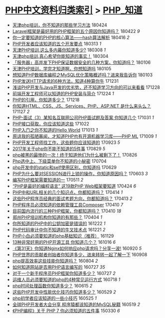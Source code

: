 [PHP中文资料归类索引](../README.md) > [PHP_知道](PHP_知道.md)
====
- [天津php培训，你不知道的那些学习方法](http://jkwz.applinzi.com/ittc/7095538028380685323.html#%E5%A4%A9%E6%B4%A5php%E5%9F%B9%E8%AE%AD%EF%BC%8C%E4%BD%A0%E4%B8%8D%E7%9F%A5%E9%81%93%E7%9A%84%E9%82%A3%E4%BA%9B%E5%AD%A6%E4%B9%A0%E6%96%B9%E6%B3%95) 180424  
- [Laravel框架是最好用的PHP框架的五个原因你知道吗？](http://jkwz.applinzi.com/ittc/7094756251047298054.html#Laravel%E6%A1%86%E6%9E%B6%E6%98%AF%E6%9C%80%E5%A5%BD%E7%94%A8%E7%9A%84PHP%E6%A1%86%E6%9E%B6%E7%9A%84%E4%BA%94%E4%B8%AA%E5%8E%9F%E5%9B%A0%E4%BD%A0%E7%9F%A5%E9%81%93%E5%90%97%EF%BC%9F) 180422 *9* 
- [你一定要知道的PHP的核心算法——hash算法解析](http://jkwz.applinzi.com/ittc/7092607048355415056.html#%E4%BD%A0%E4%B8%80%E5%AE%9A%E8%A6%81%E7%9F%A5%E9%81%93%E7%9A%84PHP%E7%9A%84%E6%A0%B8%E5%BF%83%E7%AE%97%E6%B3%95%E2%80%94%E2%80%94hash%E7%AE%97%E6%B3%95%E8%A7%A3%E6%9E%90) 180416 *2* 
- [PHP开发者应该知道的五个开发要点](http://jkwz.applinzi.com/ittc/7079818118157583367.html#PHP%E5%BC%80%E5%8F%91%E8%80%85%E5%BA%94%E8%AF%A5%E7%9F%A5%E9%81%93%E7%9A%84%E4%BA%94%E4%B8%AA%E5%BC%80%E5%8F%91%E8%A6%81%E7%82%B9) 180313 *1* 
- [天津PHP培训,这么多内幕你知道多少?](http://jkwz.applinzi.com/ittc/7078058278439617542.html#%E5%A4%A9%E6%B4%A5PHP%E5%9F%B9%E8%AE%AD%2C%E8%BF%99%E4%B9%88%E5%A4%9A%E5%86%85%E5%B9%95%E4%BD%A0%E7%9F%A5%E9%81%93%E5%A4%9A%E5%B0%91%3F) 180308 *1* 
- [天津php培训,真心希望你能知道的事实！](http://jkwz.applinzi.com/ittc/7076688257402536966.html#%E5%A4%A9%E6%B4%A5php%E5%9F%B9%E8%AE%AD%2C%E7%9C%9F%E5%BF%83%E5%B8%8C%E6%9C%9B%E4%BD%A0%E8%83%BD%E7%9F%A5%E9%81%93%E7%9A%84%E4%BA%8B%E5%AE%9E%EF%BC%81) 180304  
- [「服务器」高并发下PHP保证数据安全的几种方案，你知道吗？](http://jkwz.applinzi.com/ittc/7055491684324869131.html#%E3%80%8C%E6%9C%8D%E5%8A%A1%E5%99%A8%E3%80%8D%E9%AB%98%E5%B9%B6%E5%8F%91%E4%B8%8BPHP%E4%BF%9D%E8%AF%81%E6%95%B0%E6%8D%AE%E5%AE%89%E5%85%A8%E7%9A%84%E5%87%A0%E7%A7%8D%E6%96%B9%E6%A1%88%EF%BC%8C%E4%BD%A0%E7%9F%A5%E9%81%93%E5%90%97%EF%BC%9F) 180106  
- [天津PHP培训，学完才知道啊，你想知道吗](http://jkwz.applinzi.com/ittc/7055079963504411659.html#%E5%A4%A9%E6%B4%A5PHP%E5%9F%B9%E8%AE%AD%EF%BC%8C%E5%AD%A6%E5%AE%8C%E6%89%8D%E7%9F%A5%E9%81%93%E5%95%8A%EF%BC%8C%E4%BD%A0%E6%83%B3%E7%9F%A5%E9%81%93%E5%90%97) 180105  
- [想知道PHP数据库编程之MySQL优化策略概述吗？进来我告诉你](http://jkwz.applinzi.com/ittc/7054401696854180875.html#%E6%83%B3%E7%9F%A5%E9%81%93PHP%E6%95%B0%E6%8D%AE%E5%BA%93%E7%BC%96%E7%A8%8B%E4%B9%8BMySQL%E4%BC%98%E5%8C%96%E7%AD%96%E7%95%A5%E6%A6%82%E8%BF%B0%E5%90%97%EF%BC%9F%E8%BF%9B%E6%9D%A5%E6%88%91%E5%91%8A%E8%AF%89%E4%BD%A0) 180103  
- [PHP发送HTTP请求的6种方法，知道4种算你牛](http://jkwz.applinzi.com/ittc/7053184317142860806.html#PHP%E5%8F%91%E9%80%81HTTP%E8%AF%B7%E6%B1%82%E7%9A%846%E7%A7%8D%E6%96%B9%E6%B3%95%EF%BC%8C%E7%9F%A5%E9%81%934%E7%A7%8D%E7%AE%97%E4%BD%A0%E7%89%9B) 171231  
- [浅谈PHP开发与Java开发的优劣势，还不知道学习方向的可以来看看](http://jkwz.applinzi.com/ittc/7052157074237047825.html#%E6%B5%85%E8%B0%88PHP%E5%BC%80%E5%8F%91%E4%B8%8EJava%E5%BC%80%E5%8F%91%E7%9A%84%E4%BC%98%E5%8A%A3%E5%8A%BF%EF%BC%8C%E8%BF%98%E4%B8%8D%E7%9F%A5%E9%81%93%E5%AD%A6%E4%B9%A0%E6%96%B9%E5%90%91%E7%9A%84%E5%8F%AF%E4%BB%A5%E6%9D%A5%E7%9C%8B%E7%9C%8B) 171228  
- [前端开发工程师可以知道的PHP安装与简介](http://jkwz.applinzi.com/ittc/7049943826444059664.html#%E5%89%8D%E7%AB%AF%E5%BC%80%E5%8F%91%E5%B7%A5%E7%A8%8B%E5%B8%88%E5%8F%AF%E4%BB%A5%E7%9F%A5%E9%81%93%E7%9A%84PHP%E5%AE%89%E8%A3%85%E4%B8%8E%E7%AE%80%E4%BB%8B) 171224 *1* 
- [PHP的引用，你知道多少？](http://jkwz.applinzi.com/ittc/7048337091539239952.html#PHP%E7%9A%84%E5%BC%95%E7%94%A8%EF%BC%8C%E4%BD%A0%E7%9F%A5%E9%81%93%E5%A4%9A%E5%B0%91%EF%BC%9F) 171218  
- [你知道HTML、CSS、JS、Services、PHP、ASP.NET 是什么来头么？](http://jkwz.applinzi.com/ittc/7040664426498229265.html#%E4%BD%A0%E7%9F%A5%E9%81%93HTML%E3%80%81CSS%E3%80%81JS%E3%80%81Services%E3%80%81PHP%E3%80%81ASP.NET+%E6%98%AF%E4%BB%80%E4%B9%88%E6%9D%A5%E5%A4%B4%E4%B9%88%EF%BC%9F) 171127 *2* 
- [PHP-面试（3）某知名互联网公司PHP面试题及答案 你知道几个](http://jkwz.applinzi.com/ittc/7030592624833070096.html#PHP-%E9%9D%A2%E8%AF%95%EF%BC%883%EF%BC%89%E6%9F%90%E7%9F%A5%E5%90%8D%E4%BA%92%E8%81%94%E7%BD%91%E5%85%AC%E5%8F%B8PHP%E9%9D%A2%E8%AF%95%E9%A2%98%E5%8F%8A%E7%AD%94%E6%A1%88+%E4%BD%A0%E7%9F%A5%E9%81%93%E5%87%A0%E4%B8%AA) 171031 *1* 
- [PHP接口获取，你应该知道这些](http://jkwz.applinzi.com/ittc/7027377290261038097.html#PHP%E6%8E%A5%E5%8F%A3%E8%8E%B7%E5%8F%96%EF%BC%8C%E4%BD%A0%E5%BA%94%E8%AF%A5%E7%9F%A5%E9%81%93%E8%BF%99%E4%BA%9B) 171022  
- [PHP入门之你不知道的Hello World](http://jkwz.applinzi.com/ittc/7023588550367511569.html#PHP%E5%85%A5%E9%97%A8%E4%B9%8B%E4%BD%A0%E4%B8%8D%E7%9F%A5%E9%81%93%E7%9A%84Hello+World) 171013 *1* 
- [原谅我的孤陋寡闻，才知道PHP也有开源机器学习库——PHP ML](http://jkwz.applinzi.com/ittc/7022408326405686289.html#%E5%8E%9F%E8%B0%85%E6%88%91%E7%9A%84%E5%AD%A4%E9%99%8B%E5%AF%A1%E9%97%BB%EF%BC%8C%E6%89%8D%E7%9F%A5%E9%81%93PHP%E4%B9%9F%E6%9C%89%E5%BC%80%E6%BA%90%E6%9C%BA%E5%99%A8%E5%AD%A6%E4%B9%A0%E5%BA%93%E2%80%94%E2%80%94PHP+ML) 171009 *1* 
- [PHP开发工程师找工作，这些题你应该知道的](http://jkwz.applinzi.com/ittc/7016568192359728144.html#PHP%E5%BC%80%E5%8F%91%E5%B7%A5%E7%A8%8B%E5%B8%88%E6%89%BE%E5%B7%A5%E4%BD%9C%EF%BC%8C%E8%BF%99%E4%BA%9B%E9%A2%98%E4%BD%A0%E5%BA%94%E8%AF%A5%E7%9F%A5%E9%81%93%E7%9A%84) 170923 *5* 
- [2017年关于php你不能不知道的5件事](http://jkwz.applinzi.com/ittc/7007373639765459985.html#2017%E5%B9%B4%E5%85%B3%E4%BA%8Ephp%E4%BD%A0%E4%B8%8D%E8%83%BD%E4%B8%8D%E7%9F%A5%E9%81%93%E7%9A%845%E4%BB%B6%E4%BA%8B) 170829 *5* 
- [php被黑的最惨的一次！终于知道他们为什么被剩下了！](http://jkwz.applinzi.com/ittc/7006245695336743953.html#php%E8%A2%AB%E9%BB%91%E7%9A%84%E6%9C%80%E6%83%A8%E7%9A%84%E4%B8%80%E6%AC%A1%EF%BC%81%E7%BB%88%E4%BA%8E%E7%9F%A5%E9%81%93%E4%BB%96%E4%BB%AC%E4%B8%BA%E4%BB%80%E4%B9%88%E8%A2%AB%E5%89%A9%E4%B8%8B%E4%BA%86%EF%BC%81) 170826  
- [Php选中上、下级菜单你不知道的小秘密](http://jkwz.applinzi.com/ittc/6986457473878590468.html#Php%E9%80%89%E4%B8%AD%E4%B8%8A%E3%80%81%E4%B8%8B%E7%BA%A7%E8%8F%9C%E5%8D%95%E4%BD%A0%E4%B8%8D%E7%9F%A5%E9%81%93%E7%9A%84%E5%B0%8F%E7%A7%98%E5%AF%86) 170704  
- [php开发中的static和self使用区别，你知道吗](http://jkwz.applinzi.com/ittc/6984530537329722372.html#php%E5%BC%80%E5%8F%91%E4%B8%AD%E7%9A%84static%E5%92%8Cself%E4%BD%BF%E7%94%A8%E5%8C%BA%E5%88%AB%EF%BC%8C%E4%BD%A0%E7%9F%A5%E9%81%93%E5%90%97) 170629  
- [PHP为什么要对SESSION进行上锁的操作，你知道原因吗？](http://jkwz.applinzi.com/ittc/6974879915781391364.html#PHP%E4%B8%BA%E4%BB%80%E4%B9%88%E8%A6%81%E5%AF%B9SESSION%E8%BF%9B%E8%A1%8C%E4%B8%8A%E9%94%81%E7%9A%84%E6%93%8D%E4%BD%9C%EF%BC%8C%E4%BD%A0%E7%9F%A5%E9%81%93%E5%8E%9F%E5%9B%A0%E5%90%97%EF%BC%9F) 170603 *3* 
- [编写PHP框架需要知道的一](http://jkwz.applinzi.com/ittc/6966406905952994309.html#%E7%BC%96%E5%86%99PHP%E6%A1%86%E6%9E%B6%E9%9C%80%E8%A6%81%E7%9F%A5%E9%81%93%E7%9A%84%E4%B8%80) 170511 *2* 
- [“PHP是最好的编程语言” 这19款PHP Web框架要知道](http://jkwz.applinzi.com/ittc/6960158125398164484.html#%E2%80%9CPHP%E6%98%AF%E6%9C%80%E5%A5%BD%E7%9A%84%E7%BC%96%E7%A8%8B%E8%AF%AD%E8%A8%80%E2%80%9D+%E8%BF%9919%E6%AC%BEPHP+Web%E6%A1%86%E6%9E%B6%E8%A6%81%E7%9F%A5%E9%81%93) 170424 *6* 
- [PHP中和URL相关的几个知识点，你都知道吗？](http://jkwz.applinzi.com/ittc/6956477473708573701.html#PHP%E4%B8%AD%E5%92%8CURL%E7%9B%B8%E5%85%B3%E7%9A%84%E5%87%A0%E4%B8%AA%E7%9F%A5%E8%AF%86%E7%82%B9%EF%BC%8C%E4%BD%A0%E9%83%BD%E7%9F%A5%E9%81%93%E5%90%97%EF%BC%9F) 170414 *1* 
- [这些PHP程序员经典的面试考题方向，你都知道吗？](http://jkwz.applinzi.com/ittc/6956014903302292484.html#%E8%BF%99%E4%BA%9BPHP%E7%A8%8B%E5%BA%8F%E5%91%98%E7%BB%8F%E5%85%B8%E7%9A%84%E9%9D%A2%E8%AF%95%E8%80%83%E9%A2%98%E6%96%B9%E5%90%91%EF%BC%8C%E4%BD%A0%E9%83%BD%E7%9F%A5%E9%81%93%E5%90%97%EF%BC%9F) 170413 *2* 
- [PHP程序员必须知道的依赖管理工具Composer](http://jkwz.applinzi.com/ittc/6955029646998504452.html#PHP%E7%A8%8B%E5%BA%8F%E5%91%98%E5%BF%85%E9%A1%BB%E7%9F%A5%E9%81%93%E7%9A%84%E4%BE%9D%E8%B5%96%E7%AE%A1%E7%90%86%E5%B7%A5%E5%85%B7Composer) 170410 *7* 
- [目前国内流行的三种PHP框架，你都知道吗？](http://jkwz.applinzi.com/ittc/6954974403149431812.html#%E7%9B%AE%E5%89%8D%E5%9B%BD%E5%86%85%E6%B5%81%E8%A1%8C%E7%9A%84%E4%B8%89%E7%A7%8DPHP%E6%A1%86%E6%9E%B6%EF%BC%8C%E4%BD%A0%E9%83%BD%E7%9F%A5%E9%81%93%E5%90%97%EF%BC%9F) 170410 *18* 
- [郑州PHP培训机构你知道的有那些？](http://jkwz.applinzi.com/ittc/6952778800197796869.html#%E9%83%91%E5%B7%9EPHP%E5%9F%B9%E8%AE%AD%E6%9C%BA%E6%9E%84%E4%BD%A0%E7%9F%A5%E9%81%93%E7%9A%84%E6%9C%89%E9%82%A3%E4%BA%9B%EF%BC%9F) 170404 *1* 
- [你所知道的PHP中的公钥加密是错误的](http://jkwz.applinzi.com/ittc/6914501460481278980.html#%E4%BD%A0%E6%89%80%E7%9F%A5%E9%81%93%E7%9A%84PHP%E4%B8%AD%E7%9A%84%E5%85%AC%E9%92%A5%E5%8A%A0%E5%AF%86%E6%98%AF%E9%94%99%E8%AF%AF%E7%9A%84) 161222 *1* 
- [PHP代码审计中你不知道的牛叉技术点](http://jkwz.applinzi.com/ittc/6914098720248693764.html#PHP%E4%BB%A3%E7%A0%81%E5%AE%A1%E8%AE%A1%E4%B8%AD%E4%BD%A0%E4%B8%8D%E7%9F%A5%E9%81%93%E7%9A%84%E7%89%9B%E5%8F%89%E6%8A%80%E6%9C%AF%E7%82%B9) 161221 *2* 
- [PHP小白必须要知道的php基础知识（推荐）](http://jkwz.applinzi.com/ittc/6905939414596715524.html#PHP%E5%B0%8F%E7%99%BD%E5%BF%85%E9%A1%BB%E8%A6%81%E7%9F%A5%E9%81%93%E7%9A%84php%E5%9F%BA%E7%A1%80%E7%9F%A5%E8%AF%86%EF%BC%88%E6%8E%A8%E8%8D%90%EF%BC%89) 161129  
- [13种非常好用的PHP开源工具 你知道几个？](http://jkwz.applinzi.com/ittc/6888902682277839876.html#13%E7%A7%8D%E9%9D%9E%E5%B8%B8%E5%A5%BD%E7%94%A8%E7%9A%84PHP%E5%BC%80%E6%BA%90%E5%B7%A5%E5%85%B7+%E4%BD%A0%E7%9F%A5%E9%81%93%E5%87%A0%E4%B8%AA%EF%BC%9F) 161016 *6* 
- [《第31天》你知道Nginx如何响应php请求吗？分享一波!](http://jkwz.applinzi.com/ittc/6880088526963606532.html#%E3%80%8A%E7%AC%AC31%E5%A4%A9%E3%80%8B%E4%BD%A0%E7%9F%A5%E9%81%93Nginx%E5%A6%82%E4%BD%95%E5%93%8D%E5%BA%94php%E8%AF%B7%E6%B1%82%E5%90%97%EF%BC%9F%E5%88%86%E4%BA%AB%E4%B8%80%E6%B3%A2%21) 160920 *5* 
- [PHP世界的贡献者创始者你知道多少，进来转转一起了解一下](http://jkwz.applinzi.com/ittc/6875546050517009412.html#PHP%E4%B8%96%E7%95%8C%E7%9A%84%E8%B4%A1%E7%8C%AE%E8%80%85%E5%88%9B%E5%A7%8B%E8%80%85%E4%BD%A0%E7%9F%A5%E9%81%93%E5%A4%9A%E5%B0%91%EF%BC%8C%E8%BF%9B%E6%9D%A5%E8%BD%AC%E8%BD%AC%E4%B8%80%E8%B5%B7%E4%BA%86%E8%A7%A3%E4%B8%80%E4%B8%8B) 160908  
- [php提高效率这些技能你知道吗？](http://jkwz.applinzi.com/ittc/6862476461709198341.html#php%E6%8F%90%E9%AB%98%E6%95%88%E7%8E%87%E8%BF%99%E4%BA%9B%E6%8A%80%E8%83%BD%E4%BD%A0%E7%9F%A5%E9%81%93%E5%90%97%EF%BC%9F) 160804 *2* 
- [如何知道网站是否用PHP语言编写的](http://jkwz.applinzi.com/ittc/6859636353092027397.html#%E5%A6%82%E4%BD%95%E7%9F%A5%E9%81%93%E7%BD%91%E7%AB%99%E6%98%AF%E5%90%A6%E7%94%A8PHP%E8%AF%AD%E8%A8%80%E7%BC%96%E5%86%99%E7%9A%84) 160727 *35* 
- [对于一个新手程序员PHP框架你知道多少？](http://jkwz.applinzi.com/ittc/6859528841965601796.html#%E5%AF%B9%E4%BA%8E%E4%B8%80%E4%B8%AA%E6%96%B0%E6%89%8B%E7%A8%8B%E5%BA%8F%E5%91%98PHP%E6%A1%86%E6%9E%B6%E4%BD%A0%E7%9F%A5%E9%81%93%E5%A4%9A%E5%B0%91%EF%BC%9F) 160727 *2* 
- [运维人员必须要知道的php的4种常见运行方式](http://jkwz.applinzi.com/ittc/6856219007086232581.html#%E8%BF%90%E7%BB%B4%E4%BA%BA%E5%91%98%E5%BF%85%E9%A1%BB%E8%A6%81%E7%9F%A5%E9%81%93%E7%9A%84php%E7%9A%844%E7%A7%8D%E5%B8%B8%E8%A7%81%E8%BF%90%E8%A1%8C%E6%96%B9%E5%BC%8F) 160718 *1* 
- [php时间处理函数你知道多少？](http://jkwz.applinzi.com/ittc/6843872594503402501.html#php%E6%97%B6%E9%97%B4%E5%A4%84%E7%90%86%E5%87%BD%E6%95%B0%E4%BD%A0%E7%9F%A5%E9%81%93%E5%A4%9A%E5%B0%91%EF%BC%9F) 160615 *2* 
- [这些PHP开发中性能优化技巧你知道多少？](http://jkwz.applinzi.com/ittc/6837651893991769093.html#%E8%BF%99%E4%BA%9BPHP%E5%BC%80%E5%8F%91%E4%B8%AD%E6%80%A7%E8%83%BD%E4%BC%98%E5%8C%96%E6%8A%80%E5%B7%A7%E4%BD%A0%E7%9F%A5%E9%81%93%E5%A4%9A%E5%B0%91%EF%BC%9F) 160529 *2* 
- [php初学者应该知道的一些小技巧](http://jkwz.applinzi.com/ittc/6836076471759930372.html#php%E5%88%9D%E5%AD%A6%E8%80%85%E5%BA%94%E8%AF%A5%E7%9F%A5%E9%81%93%E7%9A%84%E4%B8%80%E4%BA%9B%E5%B0%8F%E6%8A%80%E5%B7%A7) 160525 *1* 
- [全球PHP开发者大会分享 程序猿都该知道的MySQL秘籍](http://jkwz.applinzi.com/ittc/6833817613771473925.html#%E5%85%A8%E7%90%83PHP%E5%BC%80%E5%8F%91%E8%80%85%E5%A4%A7%E4%BC%9A%E5%88%86%E4%BA%AB+%E7%A8%8B%E5%BA%8F%E7%8C%BF%E9%83%BD%E8%AF%A5%E7%9F%A5%E9%81%93%E7%9A%84MySQL%E7%A7%98%E7%B1%8D) 160519 *2* 
- [《PHP编程》关于 PHP 7 你必须知道的五件事](http://jkwz.applinzi.com/ittc/547650611401478210.html#%E3%80%8APHP%E7%BC%96%E7%A8%8B%E3%80%8B%E5%85%B3%E4%BA%8E+PHP+7+%E4%BD%A0%E5%BF%85%E9%A1%BB%E7%9F%A5%E9%81%93%E7%9A%84%E4%BA%94%E4%BB%B6%E4%BA%8B) 150330 *6* 
